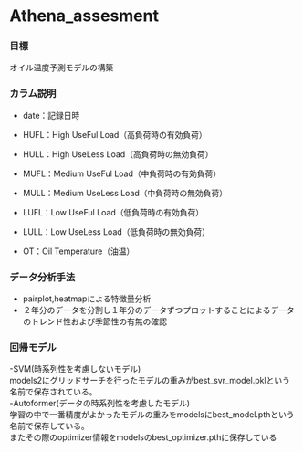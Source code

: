 
# Athena_assesment

### 目標　
オイル温度予測モデルの構築

### カラム説明
- date：​記録日時

- HUFL：​High UseFul Load（高負荷時の有効負荷）

- HULL：​High UseLess Load（高負荷時の無効負荷）

- MUFL：​Medium UseFul Load（中負荷時の有効負荷）

- MULL：​Medium UseLess Load（中負荷時の無効負荷）

- LUFL：​Low UseFul Load（低負荷時の有効負荷）

- LULL：​Low UseLess Load（低負荷時の無効負荷）

- OT：​Oil Temperature（油温）

### データ分析手法
- pairplot,heatmapによる特徴量分析
- ２年分のデータを分割し１年分のデータずつプロットすることによるデータのトレンド性および季節性の有無の確認
### 回帰モデル
-SVM(時系列性を考慮しないモデル) <br>
models2にグリッドサーチを行ったモデルの重みがbest_svr_model.pklという名前で保存されている。<br>
-Autoformer(データの時系列性を考慮したモデル)<br>
学習の中で一番精度がよかったモデルの重みをmodelsにbest_model.pthという名前で保存している。<br>
またその際のoptimizer情報をmodelsのbest_optimizer.pthに保存している

